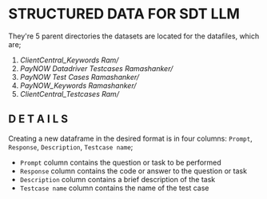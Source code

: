 # STRUCTURED DATA FOR SDT LLM

They're 5 parent directories the datasets are located for the datafiles, which are;

1. _ClientCentral_Keywords Ram/_
2. _PayNOW Datadriver Testcases Ramashanker/_
3. _PayNOW Test Cases Ramashanker/_
4. _PayNOW_Keywords Ramashanker/_
5. _ClientCentral_Testcases Ram/_

## D E T A I L S

Creating a new dataframe in the desired format is in four columns: `Prompt`, `Response`, `Description`, `Testcase name`;

* `Prompt` column contains the question or task to be performed
* `Response` column contains the code or answer to the question or task
* `Description` column contains a brief description of the task
* `Testcase name` column contains the name of the test case
